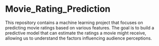 # Movie_Rating_Prediction
This repository contains a machine learning project that focuses on predicting movie ratings based on various features. The goal is to build a predictive model that can estimate the ratings a movie might receive, allowing us to understand the factors influencing audience perceptions.
